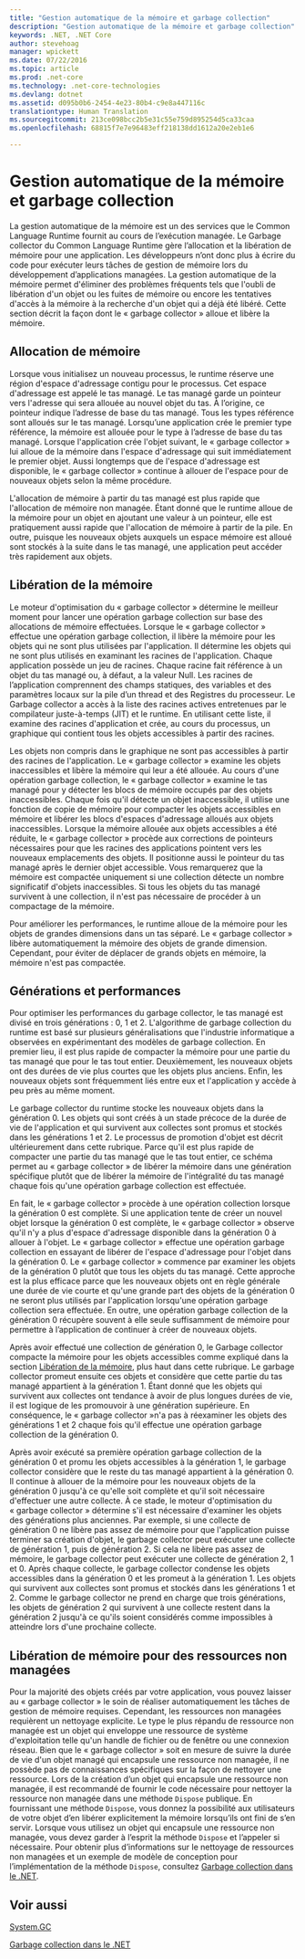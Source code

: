 ```yaml
---
title: "Gestion automatique de la mémoire et garbage collection"
description: "Gestion automatique de la mémoire et garbage collection"
keywords: .NET, .NET Core
author: stevehoag
manager: wpickett
ms.date: 07/22/2016
ms.topic: article
ms.prod: .net-core
ms.technology: .net-core-technologies
ms.devlang: dotnet
ms.assetid: d095b0b6-2454-4e23-80b4-c9e8a447116c
translationtype: Human Translation
ms.sourcegitcommit: 213ce098bcc2b5e31c55e759d895254d5ca33caa
ms.openlocfilehash: 68815f7e7e96483eff218138dd1612a20e2eb1e6

---
```


# <a name="automatic-memory-management-and-garbage-collection"></a>Gestion automatique de la mémoire et garbage collection

La gestion automatique de la mémoire est un des services que le Common Language Runtime fournit au cours de l’exécution managée. Le Garbage collector du Common Language Runtime gère l’allocation et la libération de mémoire pour une application. Les développeurs n’ont donc plus à écrire du code pour exécuter leurs tâches de gestion de mémoire lors du développement d’applications managées. La gestion automatique de la mémoire permet d'éliminer des problèmes fréquents tels que l'oubli de libération d'un objet ou les fuites de mémoire ou encore les tentatives d'accès à la mémoire à la recherche d'un objet qui a déjà été libéré. Cette section décrit la façon dont le « garbage collector » alloue et libère la mémoire.

## <a name="allocating-memory"></a>Allocation de mémoire

Lorsque vous initialisez un nouveau processus, le runtime réserve une région d'espace d'adressage contigu pour le processus. Cet espace d'adressage est appelé le tas managé. Le tas managé garde un pointeur vers l'adresse qui sera allouée au nouvel objet du tas. À l’origine, ce pointeur indique l’adresse de base du tas managé. Tous les types référence sont alloués sur le tas managé. Lorsqu’une application crée le premier type référence, la mémoire est allouée pour le type à l’adresse de base du tas managé. Lorsque l'application crée l'objet suivant, le « garbage collector » lui alloue de la mémoire dans l'espace d'adressage qui suit immédiatement le premier objet. Aussi longtemps que de l'espace d'adressage est disponible, le « garbage collector » continue à allouer de l'espace pour de nouveaux objets selon la même procédure.

L'allocation de mémoire à partir du tas managé est plus rapide que l'allocation de mémoire non managée. Étant donné que le runtime alloue de la mémoire pour un objet en ajoutant une valeur à un pointeur, elle est pratiquement aussi rapide que l'allocation de mémoire à partir de la pile. En outre, puisque les nouveaux objets auxquels un espace mémoire est alloué sont stockés à la suite dans le tas managé, une application peut accéder très rapidement aux objets.

## <a name="releasing-memory"></a>Libération de la mémoire

Le moteur d'optimisation du « garbage collector » détermine le meilleur moment pour lancer une opération garbage collection sur base des allocations de mémoire effectuées. Lorsque le « garbage collector » effectue une opération garbage collection, il libère la mémoire pour les objets qui ne sont plus utilisées par l'application. Il détermine les objets qui ne sont plus utilisés en examinant les racines de l'application. Chaque application possède un jeu de racines. Chaque racine fait référence à un objet du tas managé ou, à défaut, a la valeur Null. Les racines de l’application comprennent des champs statiques, des variables et des paramètres locaux sur la pile d’un thread et des Registres du processeur. Le Garbage collector a accès à la liste des racines actives entretenues par le compilateur juste-à-temps (JIT) et le runtime. En utilisant cette liste, il examine des racines d'application et crée, au cours du processus, un graphique qui contient tous les objets accessibles à partir des racines.

Les objets non compris dans le graphique ne sont pas accessibles à partir des racines de l'application. Le « garbage collector » examine les objets inaccessibles et libère la mémoire qui leur a été allouée. Au cours d'une opération garbage collection, le « garbage collector » examine le tas managé pour y détecter les blocs de mémoire occupés par des objets inaccessibles. Chaque fois qu'il détecte un objet inaccessible, il utilise une fonction de copie de mémoire pour compacter les objets accessibles en mémoire et libérer les blocs d'espaces d'adressage alloués aux objets inaccessibles. Lorsque la mémoire allouée aux objets accessibles a été réduite, le « garbage collector » procède aux corrections de pointeurs nécessaires pour que les racines des applications pointent vers les nouveaux emplacements des objets. Il positionne aussi le pointeur du tas managé après le dernier objet accessible. Vous remarquerez que la mémoire est compactée uniquement si une collection détecte un nombre significatif d'objets inaccessibles. Si tous les objets du tas managé survivent à une collection, il n'est pas nécessaire de procéder à un compactage de la mémoire.

Pour améliorer les performances, le runtime alloue de la mémoire pour les objets de grandes dimensions dans un tas séparé. Le « garbage collector » libère automatiquement la mémoire des objets de grande dimension. Cependant, pour éviter de déplacer de grands objets en mémoire, la mémoire n'est pas compactée.

## <a name="generations-and-performance"></a>Générations et performances

Pour optimiser les performances du garbage collector, le tas managé est divisé en trois générations : 0, 1 et 2. L'algorithme de garbage collection du runtime est basé sur plusieurs généralisations que l'industrie informatique a observées en expérimentant des modèles de garbage collection. En premier lieu, il est plus rapide de compacter la mémoire pour une partie du tas managé que pour le tas tout entier. Deuxièmement, les nouveaux objets ont des durées de vie plus courtes que les objets plus anciens. Enfin, les nouveaux objets sont fréquemment liés entre eux et l'application y accède à peu près au même moment.

Le garbage collector du runtime stocke les nouveaux objets dans la génération 0. Les objets qui sont créés à un stade précoce de la durée de vie de l'application et qui survivent aux collectes sont promus et stockés dans les générations 1 et 2. Le processus de promotion d'objet est décrit ultérieurement dans cette rubrique. Parce qu'il est plus rapide de compacter une partie du tas managé que le tas tout entier, ce schéma permet au « garbage collector » de libérer la mémoire dans une génération spécifique plutôt que de libérer la mémoire de l'intégralité du tas managé chaque fois qu'une opération garbage collection est effectuée.

En fait, le « garbage collector » procède à une opération collection lorsque la génération 0 est complète. Si une application tente de créer un nouvel objet lorsque la génération 0 est complète, le « garbage collector » observe qu'il n'y a plus d'espace d'adressage disponible dans la génération 0 à allouer à l'objet. Le « garbage collector » effectue une opération garbage collection en essayant de libérer de l'espace d'adressage pour l'objet dans la génération 0. Le « garbage collector » commence par examiner les objets de la génération 0 plutôt que tous les objets du tas managé. Cette approche est la plus efficace parce que les nouveaux objets ont en règle générale une durée de vie courte et qu'une grande part des objets de la génération 0 ne seront plus utilisés par l'application lorsqu'une opération garbage collection sera effectuée. En outre, une opération garbage collection de la génération 0 récupère souvent à elle seule suffisamment de mémoire pour permettre à l’application de continuer à créer de nouveaux objets.

Après avoir effectué une collection de génération 0, le Garbage collector compacte la mémoire pour les objets accessibles comme expliqué dans la section [Libération de la mémoire](#releasing-memory), plus haut dans cette rubrique. Le garbage collector promeut ensuite ces objets et considère que cette partie du tas managé appartient à la génération 1. Étant donné que les objets qui survivent aux collectes ont tendance à avoir de plus longues durées de vie, il est logique de les promouvoir à une génération supérieure. En conséquence, le « garbage collector »n'a pas à réexaminer les objets des générations 1 et 2 chaque fois qu'il effectue une opération garbage collection de la génération 0.

Après avoir exécuté sa première opération garbage collection de la génération 0 et promu les objets accessibles à la génération 1, le garbage collector considère que le reste du tas managé appartient à la génération 0. Il continue à allouer de la mémoire pour les nouveaux objets de la génération 0 jusqu'à ce qu'elle soit complète et qu'il soit nécessaire d'effectuer une autre collecte. À ce stade, le moteur d'optimisation du « garbage collector » détermine s'il est nécessaire d'examiner les objets des générations plus anciennes. Par exemple, si une collecte de génération 0 ne libère pas assez de mémoire pour que l'application puisse terminer sa création d'objet, le garbage collector peut exécuter une collecte de génération 1, puis de génération 2. Si cela ne libère pas assez de mémoire, le garbage collector peut exécuter une collecte de génération 2, 1 et 0. Après chaque collecte, le garbage collector condense les objets accessibles dans la génération 0 et les promeut à la génération 1. Les objets qui survivent aux collectes sont promus et stockés dans les générations 1 et 2. Comme le garbage collector ne prend en charge que trois générations, les objets de génération 2 qui survivent à une collecte restent dans la génération 2 jusqu'à ce qu'ils soient considérés comme impossibles à atteindre lors d'une prochaine collecte.

## <a name="releasing-memory-for-unmanaged-resources"></a>Libération de mémoire pour des ressources non managées

Pour la majorité des objets créés par votre application, vous pouvez laisser au « garbage collector » le soin de réaliser automatiquement les tâches de gestion de mémoire requises. Cependant, les ressources non managées requièrent un nettoyage explicite. Le type le plus répandu de ressource non managée est un objet qui enveloppe une ressource de système d'exploitation telle qu'un handle de fichier ou de fenêtre ou une connexion réseau. Bien que le « garbage collector » soit en mesure de suivre la durée de vie d'un objet managé qui encapsule une ressource non managée, il ne possède pas de connaissances spécifiques sur la façon de nettoyer une ressource. Lors de la création d’un objet qui encapsule une ressource non managée, il est recommandé de fournir le code nécessaire pour nettoyer la ressource non managée dans une méthode `Dispose` publique. En fournissant une méthode `Dispose`, vous donnez la possibilité aux utilisateurs de votre objet d’en libérer explicitement la mémoire lorsqu’ils ont fini de s’en servir. Lorsque vous utilisez un objet qui encapsule une ressource non managée, vous devez garder à l’esprit la méthode `Dispose` et l’appeler si nécessaire. Pour obtenir plus d’informations sur le nettoyage de ressources non managées et un exemple de modèle de conception pour l’implémentation de la méthode `Dispose`, consultez [Garbage collection dans le .NET](index.md).

## <a name="see-also"></a>Voir aussi

[System.GC](xref:System.GC)

[Garbage collection dans le .NET](index.md)




<!--HONumber=Nov16_HO1-->


